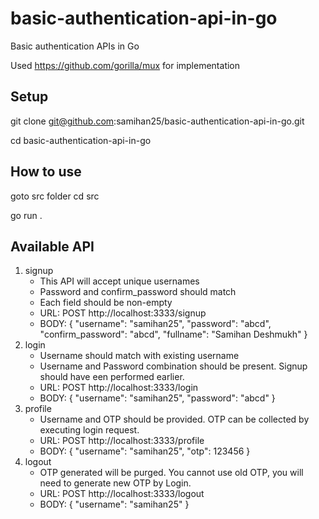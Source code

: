 # basic-authentication-api-in-go
Basic authentication APIs in Go

Used https://github.com/gorilla/mux for implementation


## Setup
git clone git@github.com:samihan25/basic-authentication-api-in-go.git

cd basic-authentication-api-in-go



## How to use
goto src folder
cd src

go run .


## Available API

1. signup
   - This API will accept unique usernames
   - Password and confirm_password should match
   - Each field should be non-empty
   - URL: POST http://localhost:3333/signup
   - BODY: {
            "username": "samihan25",
            "password": "abcd",
            "confirm_password": "abcd",
            "fullname": "Samihan Deshmukh"
        }
2. login
   - Username should match with existing username
   - Username and Password combination should be present. Signup should have een performed earlier.
   - URL: POST http://localhost:3333/login
   - BODY: {
            "username": "samihan25",
            "password": "abcd"
        }
3. profile
   - Username and OTP should be provided. OTP can be collected by executing login request.
   - URL: POST http://localhost:3333/profile
   - BODY: {
            "username": "samihan25",
            "otp": 123456
        }
4. logout
   - OTP generated will be purged. You cannot use old OTP, you will need to generate new OTP by Login.
   - URL: POST http://localhost:3333/logout
   - BODY: {
            "username": "samihan25"
        }